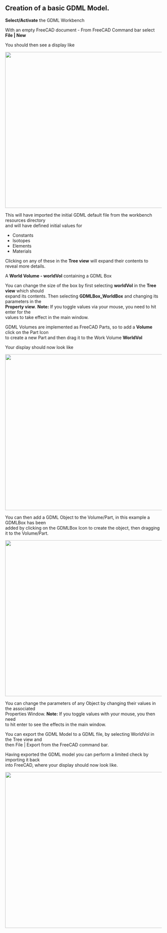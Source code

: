 ## Creation of a basic GDML Model.

**Select/Activate** the GDML Workbench

With an empty FreeCAD document - From FreeCAD Command bar select **File | New**

You should then see a display like 

<p align="left">
  <img src="https://github.com/KeithSloan/GDML/wiki/wiki_images/Create_1.gif" width="650" height="500">
</p>

This will have imported the initial GDML default file from the workbench resources directory
<br> and will have defined initial values for

* Constants
* Isotopes
* Elements
* Materials

Clicking on any of these in the **Tree view** will expand their contents to reveal more details.

A **World Volume - worldVol** containing a GDML Box

You can change the size of the box by first selecting **worldVol** in the **Tree view** which should
<br> expand its contents. Then selecting **GDMLBox_WorldBox** and changing its parameters in the
<br>**Property view**. **Note:** If you toggle values via your mouse, you need to hit enter for the
<br> values to take effect in the main window.

GDML Volumes are implemented as FreeCAD Parts, so to add a **Volume** click on the Part Icon
<br> to create a new Part and then drag it to the Work Volume **WorldVol**

Your display should now look like

<p align="left">
  <img src="https://github.com/KeithSloan/GDML/wiki/wiki_images/Create_2.gif" width="650" height="500">
</p>

You can then add a GDML Object to the Volume/Part, in this example a GDMLBox has been
<br>added by clicking on the GDMLBox Icon to create the object, then dragging it to the Volume/Part.

<p align="left">
  <img src="https://github.com/KeithSloan/GDML/wiki/wiki_images/Create_3.gif" width="650" height="500">
</p>

You can change the parameters of any Object by changing their values in the associated
<br> Properties Window. **Note:** If you toggle values with your mouse, you then need 
<br> to hit enter to see the effects in the main window.

You can export the GDML Model to a GDML file, by selecting WorldVol in the Tree view and
<br>then File | Export from the FreeCAD command bar.

Having exported the GDML model you can perform a limited check by importing it back
<br>into FreeCAD, where your display should now look like.

<p align="left">
  <img src="https://github.com/KeithSloan/GDML/wiki/wiki_images/Create_4.gif" width="650" height="500">
</p>
</table>